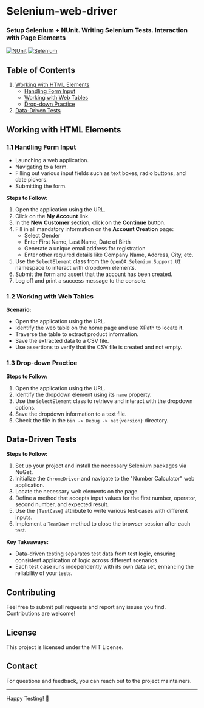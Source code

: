 # Selenium-web-driver
### Setup Selenium + NUnit. Writing Selenium Tests. Interaction with Page Elements

[![NUnit](https://img.shields.io/badge/tested%20with-NUnit-22B2B0.svg)](https://nunit.org/)
[![Selenium](https://img.shields.io/badge/tested%20with-Selenium-43B02A.svg)](https://www.selenium.dev/)

## Table of Contents

1. [Working with HTML Elements](#working-with-html-elements)
   - [Handling Form Input](#handling-form-input)
   - [Working with Web Tables](#working-with-web-tables)
   - [Drop-down Practice](#drop-down-practice)
2. [Data-Driven Tests](#data-driven-tests)

## Working with HTML Elements

### 1.1 Handling Form Input

- Launching a web application.
- Navigating to a form.
- Filling out various input fields such as text boxes, radio buttons, and date pickers.
- Submitting the form.

**Steps to Follow:**

1. Open the application using the URL.
2. Click on the **My Account** link.
3. In the **New Customer** section, click on the **Continue** button.
4. Fill in all mandatory information on the **Account Creation** page:
   - Select Gender
   - Enter First Name, Last Name, Date of Birth
   - Generate a unique email address for registration
   - Enter other required details like Company Name, Address, City, etc.
5. Use the `SelectElement` class from the `OpenQA.Selenium.Support.UI` namespace to interact with dropdown elements.
6. Submit the form and assert that the account has been created.
7. Log off and print a success message to the console.

### 1.2 Working with Web Tables

**Scenario:**

- Open the application using the URL.
- Identify the web table on the home page and use XPath to locate it.
- Traverse the table to extract product information.
- Save the extracted data to a CSV file.
- Use assertions to verify that the CSV file is created and not empty.

### 1.3 Drop-down Practice

**Steps to Follow:**

1. Open the application using the URL.
2. Identify the dropdown element using its `name` property.
3. Use the `SelectElement` class to retrieve and interact with the dropdown options.
4. Save the dropdown information to a text file.
5. Check the file in the `bin -> Debug -> net{version}` directory.

## Data-Driven Tests

**Steps to Follow:**

1. Set up your project and install the necessary Selenium packages via NuGet.
2. Initialize the `ChromeDriver` and navigate to the "Number Calculator" web application.
3. Locate the necessary web elements on the page.
4. Define a method that accepts input values for the first number, operator, second number, and expected result.
5. Use the `[TestCase]` attribute to write various test cases with different inputs.
6. Implement a `TearDown` method to close the browser session after each test.

**Key Takeaways:**

- Data-driven testing separates test data from test logic, ensuring consistent application of logic across different scenarios.
- Each test case runs independently with its own data set, enhancing the reliability of your tests.

## Contributing

Feel free to submit pull requests and report any issues you find. Contributions are welcome!

## License

This project is licensed under the MIT License.

## Contact

For questions and feedback, you can reach out to the project maintainers.

---

Happy Testing! 🚀

